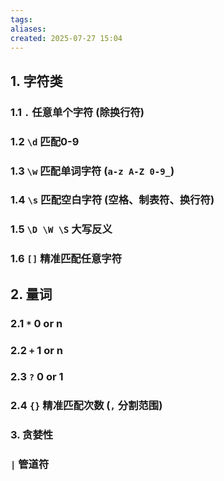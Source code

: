 ```yaml
---
tags: 
aliases: 
created: 2025-07-27 15:04
---
```

## 1. 字符类

### 1.1 `.` 任意单个字符 (除换行符)


### 1.2 `\d` 匹配0-9

### 1.3 `\w` 匹配单词字符 (`a-z A-Z 0-9_`)


### 1.4 `\s` 匹配空白字符 (空格、制表符、换行符)


### 1.5 `\D \W \S` 大写反义


### 1.6 `[]` 精准匹配任意字符



## 2. 量词
### 2.1  `*` 0 or n

### 2.2  `+` 1 or n

### 2.3  `?` 0 or 1


### 2.4 `{}` 精准匹配次数 (`,` 分割范围)

### 3. 贪婪性

### `|` 管道符

### 


